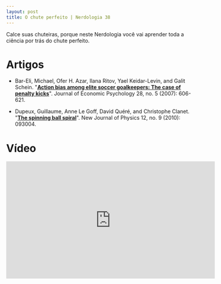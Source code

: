 ```yaml
---
layout: post
title: O chute perfeito | Nerdologia 38
---
```


Calce suas chuteiras, porque neste Nerdologia você vai aprender toda a ciência por trás do chute perfeito. 

Artigos
=====

- Bar-Eli, Michael, Ofer H. Azar, Ilana Ritov, Yael Keidar-Levin, and Galit Schein. "[**Action bias among elite soccer goalkeepers: The case of penalty kicks**](https://mpra.ub.uni-muenchen.de/4477/1/MPRA_paper_4477.pdf)". Journal of Economic Psychology 28, no. 5 (2007): 606-621. 

- Dupeux, Guillaume, Anne Le Goff, David Quéré, and Christophe Clanet. "[**The spinning ball spiral**](http://users.aims.ac.za/~douw/Dupeux%20%282010%29.pdf)". New Journal of Physics 12, no. 9 (2010): 093004.

Vídeo
=====

<iframe width="560" height="315" src="https://www.youtube.com/embed/Isy99ARz2to" frameborder="0" allowfullscreen></iframe>

